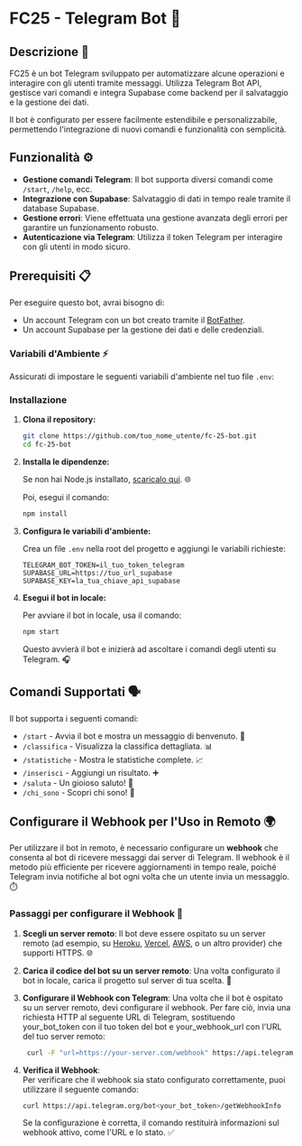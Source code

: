 # FC25 - Telegram Bot 🤖

## Descrizione 📜

FC25 è un bot Telegram sviluppato per automatizzare alcune operazioni e interagire con gli utenti tramite messaggi. Utilizza Telegram Bot API, gestisce vari comandi e integra Supabase come backend per il salvataggio e la gestione dei dati.

Il bot è configurato per essere facilmente estendibile e personalizzabile, permettendo l'integrazione di nuovi comandi e funzionalità con semplicità.

## Funzionalità ⚙️

- **Gestione comandi Telegram**: Il bot supporta diversi comandi come `/start`, `/help`, ecc.
- **Integrazione con Supabase**: Salvataggio di dati in tempo reale tramite il database Supabase.
- **Gestione errori**: Viene effettuata una gestione avanzata degli errori per garantire un funzionamento robusto.
- **Autenticazione via Telegram**: Utilizza il token Telegram per interagire con gli utenti in modo sicuro.

## Prerequisiti 📋

Per eseguire questo bot, avrai bisogno di:

- Un account Telegram con un bot creato tramite il [BotFather](https://core.telegram.org/bots#botfather).
- Un account Supabase per la gestione dei dati e delle credenziali.

### Variabili d'Ambiente ⚡

Assicurati di impostare le seguenti variabili d'ambiente nel tuo file `.env`:

### Installazione

1. **Clona il repository:**

    ```bash
    git clone https://github.com/tuo_nome_utente/fc-25-bot.git
    cd fc-25-bot
    ```

2. **Installa le dipendenze:**

   Se non hai Node.js installato, [scaricalo qui](https://nodejs.org/). 🌐

   Poi, esegui il comando:

    ```bash
    npm install
    ```

3. **Configura le variabili d'ambiente:**

   Crea un file `.env` nella root del progetto e aggiungi le variabili richieste:

    ```env
    TELEGRAM_BOT_TOKEN=il_tuo_token_telegram
    SUPABASE_URL=https://tuo_url_supabase
    SUPABASE_KEY=la_tua_chiave_api_supabase
    ```

4. **Esegui il bot in locale:**

   Per avviare il bot in locale, usa il comando:

    ```bash
    npm start
    ```

   Questo avvierà il bot e inizierà ad ascoltare i comandi degli utenti su Telegram. 🎧

## Comandi Supportati 🗣️

Il bot supporta i seguenti comandi:

- `/start` - Avvia il bot e mostra un messaggio di benvenuto. 🌟
- `/classifica` - Visualizza la classifica dettagliata. 📊
- `/statistiche` - Mostra le statistiche complete. 📈
- `/inserisci` - Aggiungi un risultato. ➕
- `/saluta` - Un gioioso saluto! 👋
- `/chi_sono` - Scopri chi sono! 👤

## Configurare il Webhook per l'Uso in Remoto 🌍

Per utilizzare il bot in remoto, è necessario configurare un **webhook** che consenta al bot di ricevere messaggi dai server di Telegram. Il webhook è il metodo più efficiente per ricevere aggiornamenti in tempo reale, poiché Telegram invia notifiche al bot ogni volta che un utente invia un messaggio. ⏱️

### Passaggi per configurare il Webhook 🔧

1. **Scegli un server remoto**: Il bot deve essere ospitato su un server remoto (ad esempio, su [Heroku](https://www.heroku.com/), [Vercel](https://vercel.com/), [AWS](https://aws.amazon.com/), o un altro provider) che supporti HTTPS. 🌐

2. **Carica il codice del bot su un server remoto**: Una volta configurato il bot in locale, carica il progetto sul server di tua scelta. 🚀

3. **Configurare il Webhook con Telegram**:
   Una volta che il bot è ospitato su un server remoto, devi configurare il webhook. Per fare ciò, invia una richiesta HTTP al seguente URL di Telegram, sostituendo your_bot_token con il tuo token del bot e your_webhook_url con l'URL del tuo server remoto:

   ```bash
    curl -F "url=https://your-server.com/webhook" https://api.telegram.org/bot<your_bot_token>/setWebhook
   ```
4. **Verifica il Webhook**:   
   Per verificare che il webhook sia stato configurato correttamente, puoi utilizzare il seguente comando:
   ```bash
   curl https://api.telegram.org/bot<your_bot_token>/getWebhookInfo
   ```
   Se la configurazione è corretta, il comando restituirà informazioni sul webhook attivo, come l'URL e lo stato. ✅